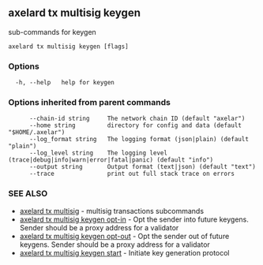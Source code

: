 ## axelard tx multisig keygen

sub-commands for keygen

```
axelard tx multisig keygen [flags]
```

### Options

```
  -h, --help   help for keygen
```

### Options inherited from parent commands

```
      --chain-id string     The network chain ID (default "axelar")
      --home string         directory for config and data (default "$HOME/.axelar")
      --log_format string   The logging format (json|plain) (default "plain")
      --log_level string    The logging level (trace|debug|info|warn|error|fatal|panic) (default "info")
      --output string       Output format (text|json) (default "text")
      --trace               print out full stack trace on errors
```

### SEE ALSO

- [axelard tx multisig](axelard_tx_multisig.md) - multisig transactions subcommands
- [axelard tx multisig keygen opt-in](axelard_tx_multisig_keygen_opt-in.md) - Opt the sender into future keygens. Sender should be a proxy address for a validator
- [axelard tx multisig keygen opt-out](axelard_tx_multisig_keygen_opt-out.md) - Opt the sender out of future keygens. Sender should be a proxy address for a validator
- [axelard tx multisig keygen start](axelard_tx_multisig_keygen_start.md) - Initiate key generation protocol
